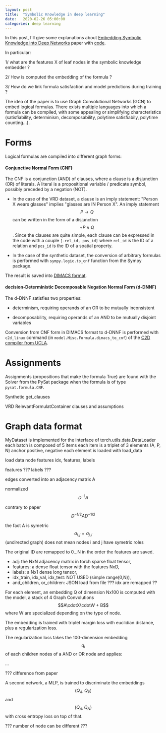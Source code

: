 ```yaml
---
layout: post
title:  "Symbolic Knowledge in deep learning"
date:   2020-02-26 05:00:00
categories: deep learning
---
```


In this post, I'll give some explanations about [Embedding Symbolic Knowledge into Deep Networks](https://arxiv.org/abs/1909.01161) paper with [code](https://github.com/ZiweiXU/LENSR).

In particular:

1/ what are the features X of leaf nodes in the symbolic knowledge embedder ?

2/ How is computed the embedding of the formula ?

3/ How do we link formula satisfaction and model predictions during training ?

The idea of the paper is to use Graph Convolutional Networks (GCN) to embed logical formulas. There exists multiple languages into which a formula can be compiled, with some appealing or simplifying characteristics (satisfiability, determinism, decomposability, polytime satisfiabily, polytime counting...).

# Forms

Logical formulas are compiled into different graph forms:

#### Conjunctive Normal Form (CNF)

The CNF is a conjunction (AND) of clauses, where a clause is a disjunction (OR) of literals. A literal is a propositional variable / predicate symbol, possibly preceded by a negation (NOT).

- In the case of the VRD dataset, a clause is an imply statement: "Person X wears glasses" implies "glasses are IN Person X". An imply statement $$ P \rightarrow Q $$ can be written in the form of a disjunction $$ \neg P \lor Q $$. Since the clauses are quite simple, each clause can be expressed in the code with a couple `[-rel_id, pos_id]` where `rel_id` is the ID of a relation and `pos_id` is the ID of a spatial property.

- In the case of the synthetic dataset, the conversion of arbitrary formulas is performed with `sympy.logic.to_cnf` function from the Sympy package.

The result is saved into [DIMACS format](http://www.satcompetition.org/2009/format-benchmarks2009.html).

#### decision-Deterministic Decomposable Negation Normal Form (d-DNNF)

The d-DNNF satisfies two properties:

- determinism, requiring operands of an OR to be mutually inconsistent

- decomposability, requiring operands of an AND to be mutually disjoint variables

Conversion from CNF form in DIMACS format to d-DNNF is performed with `c2d_linux` command (in `model.Misc.Formula.dimacs_to_cnf`) of the [C2D compiler from UCLA](http://reasoning.cs.ucla.edu/c2d/).


# Assignments

Assignments (propositions that make the formula True) are found with the Solver from the PySat package when the formula is of type `pysat.formula.CNF`.

Synthetic get_clauses

VRD RelevantFormulatContainer
clauses and assumptions


# Graph data format

MyDataset is implemented for the interface of torch.utils.data.DataLoader
each batch is composed of 5 items
each item is a triplet of 3 elements (A, P, N) anchor positive, negative
each element is loaded with load_data

load data
node features
idx, features, labels

features ???
labels ???

edges
converted into an adjacency matrix A

normalized
$$ D^{-1} A $$

contrary to paper
$$ D^{-1/2} A D^{-1/2} $$

the fact A is symetric $$ a_{i,j} = a_{j,i} $$ (undirected graph) does not mean nodes i and j have symetric roles

The original ID are remapped to 0...N in the order the features are saved.

- adj: the NxN adjacency matrix in torch sparse float tensor,
- features: a dense float tensor with the features NxD,
- labels: a Nx1 dense long tensor,
- idx_train, idx_val, idx_test: NOT USED (simple range(0,N)),
- and_children, or_children: JSON load from file
??? idx are remapped ??

For each element, an embedding Q of dimension Nx100 is computed with the model, a stack of 4 Graph Convolutions $$A\cdotX\cdotW + B$$ where W are specialized depending on the type of node.

The embedding is trained with triplet margin loss with euclidian distance, plus a regularization loss.

The regularization loss takes the 100-dimension embedding $$ q_i $$ of each children nodes of a AND or OR node and applies:

...

??? difference from paper

A second network, a MLP, is trained to discriminate the embeddings $$ (Q_A, Q_P) $$ and $$ (Q_A, Q_N) $$ with cross entropy loss on top of that.

??? number of node can be different ???
